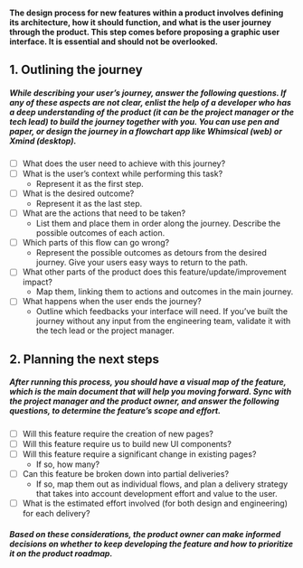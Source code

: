 #### The design process for new features within a product involves defining its architecture, how it should function, and what is the user journey through the product. This step comes before proposing a graphic user interface. It is essential and should not be overlooked. 

## 1. Outlining the journey
##### While describing your user’s journey, answer the following questions. If any of these aspects are not clear, enlist the help of a developer who has a deep understanding of the product (it can be the project manager or the tech lead) to build the journey together with you. You can use pen and paper, or design the journey in a flowchart app like Whimsical (web) or Xmind (desktop).
* [ ] What does the user need to achieve with this journey? 
* [ ] What is the user’s context while performing this task? 
    * Represent it as the first step.
* [ ] What is the desired outcome? 
    * Represent it as the last step.
* [ ] What are the actions that need to be taken? 
    * List them and place them in order along the journey. Describe the possible outcomes of each action. 
* [ ] Which parts of this flow can go wrong? 
    * Represent the possible outcomes as detours from the desired journey. Give your users easy ways to return to the path.
* [ ] What other parts of the product does this feature/update/improvement impact? 
    * Map them, linking them to actions and outcomes in the main journey.
* [ ] What happens when the user ends the journey?
    * Outline which feedbacks your interface will need. If you’ve built the journey without any input from the engineering team, validate it with the tech lead or the project manager.

## 2. Planning the next steps
##### After running this process, you should have a visual map of the feature, which is the main document that will help you moving forward. Sync with the project manager and the product owner, and answer the following questions, to determine the feature’s scope and effort.
* [ ] Will this feature require the creation of new pages?
* [ ] Will this feature require us to build new UI components?
* [ ] Will this feature require a significant change in existing pages?
    * If so, how many?
* [ ] Can this feature be broken down into partial deliveries? 
    * If so, map them out as individual flows, and plan a delivery strategy that takes into account development effort and value to the user.
* [ ] What is the estimated effort involved (for both design and engineering) for each delivery?

##### Based on these considerations, the product owner can make informed decisions on whether to keep developing the feature and how to prioritize it on the product roadmap.
